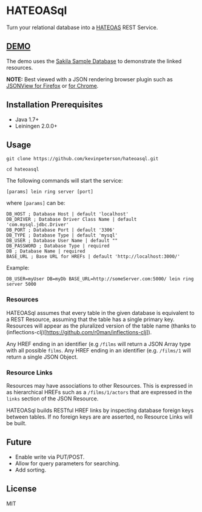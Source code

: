 # HATEOASql

Turn your relational database into a [HATEOAS](https://en.wikipedia.org/wiki/HATEOAS) REST Service. 

## [DEMO](https://hateoasql.herokuapp.com/)
The demo uses the [Sakila Sample Database](https://dev.mysql.com/doc/sakila/en/) to demonstrate the linked resources.

__NOTE:__ Best viewed with a JSON rendering browser plugin such as [JSONView for Firefox](https://addons.mozilla.org/en-us/firefox/addon/jsonview/) or [for Chrome](https://chrome.google.com/webstore/detail/chklaanhfefbnpoihckbnefhakgolnmc).

## Installation Prerequisites
* Java 1.7+
* Leiningen 2.0.0+

## Usage
```git clone https://github.com/kevinpeterson/hateoasql.git```

```cd hateoasql```

The following commands will start the service:

    [params] lein ring server [port]    
    
where ```[params]``` can be:
    
    DB_HOST ; Database Host | default 'localhost'
    DB_DRIVER ; Database Driver Class Name | default 'com.mysql.jdbc.Driver'
    DB_PORT ; Database Port | default '3306'
    DB_TYPE ; Database Type | default 'mysql'
    DB_USER ; Database User Name | default ""
    DB_PASSWORD ; Database Type | required
    DB ; Database Name | required
    BASE_URL ; Base URL for HREFs | default 'http://localhost:3000/'

Example:

    DB_USER=myUser DB=myDb BASE_URL=http://someServer.com:5000/ lein ring server 5000    
    
### Resources
HATEOASql assumes that every table in the given database is equivalent to a REST Resource, assuming that the table has a single primary key. Resources will appear as the pluralized version of the table name (thanks to (inflections-clj)[https://github.com/r0man/inflections-clj]).

Any HREF ending in an identifier (e.g ```/films``` will return a JSON Array type with all possible ```films```. Any HREF ending in an identifier (e.g. ```/films/1``` will return a single JSON Object.

### Resource Links
Resources may have associations to other Resources. This is expressed in as hierarchical HREFs such as a ```/films/1/actors``` that are expressed in the ```links``` section of the JSON Resource.

HATEOASql builds RESTful HREF links by inspecting database foreign keys between tables. If no foreign keys are are asserted, no Resource Links will be built.

## Future
* Enable write via PUT/POST.
* Allow for query parameters for searching.
* Add sorting.
    
## License
MIT